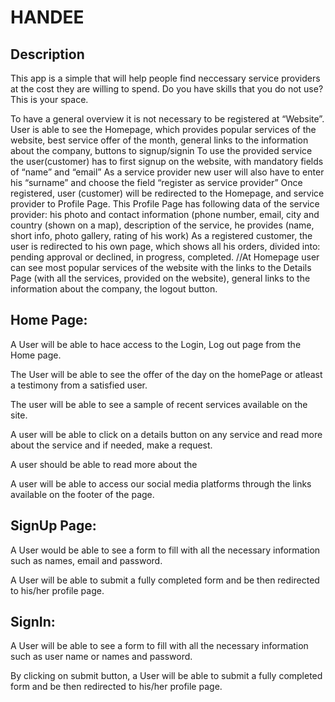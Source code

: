# HANDEE

## Description

This app is a simple that will help people find neccessary service providers at the cost they are willing to spend. Do you have skills that you do not use? This is your space.

To have a general overview it is not necessary to be registered at “Website”. User is able to see the Homepage, which provides popular services of the website, best service offer of the month, general links to the information about the company, buttons to signup/signin
To use the provided service the user(customer) has to first signup on the website, with mandatory fields of “name” and “email”
As a service provider new user will also have to enter his “surname” and choose the field “register as service provider”
Once registered, user (customer) will be redirected to the Homepage, and service provider to Profile Page. This Profile Page has following data of the service provider: his photo and contact information (phone number, email, city and country (shown on a map), description of the service, he provides (name, short info, photo gallery, rating of his work)
As a registered customer, the user is redirected to his own page, which shows all his orders, divided into: pending approval or declined, in progress, completed.
//At Homepage user can see most popular services of the website with the links to the Details Page (with all the services, provided on the website), general links to the information about the company, the logout button.

## Home Page:

A User will be able to hace access to the Login, Log out page from the Home page.

The User will be able to see the offer of the day on the homePage or atleast a testimony from a satisfied user.

The user will be able to see a sample of recent services available on the site.

A user will be able to click on a details button on any service and read more about the service and if needed, make a request.

A user should be able to read more about the

A user will be able to access our social media platforms through the links available on the footer of the page.

## SignUp Page:

A User would be able to see a form to fill with all the necessary information such as names, email and password.

A User will be able to submit a fully completed form and be then redirected to his/her profile page.

## SignIn:

A User will be able to see a form to fill with all the necessary information such as user name or names and password.

By clicking on submit button, a User will be able to submit a fully completed form and be then redirected to his/her profile page.
